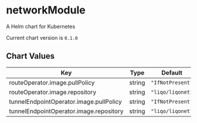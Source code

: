 networkModule
===================
A Helm chart for Kubernetes

Current chart version is `0.1.0`





## Chart Values

| Key | Type | Default | Description |
|-----|------|---------|-------------|
| routeOperator.image.pullPolicy | string | `"IfNotPresent"` |  |
| routeOperator.image.repository | string | `"liqo/liqonet"` |  |
| tunnelEndpointOperator.image.pullPolicy | string | `"IfNotPresent"` |  |
| tunnelEndpointOperator.image.repository | string | `"liqo/liqonet"` |  |

